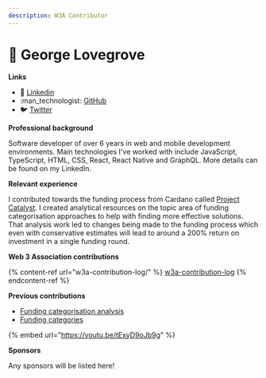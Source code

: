 ```yaml
---
description: W3A Contributor
---
```


# 🧑 George Lovegrove

**Links**

* :briefcase: [Linkedin](https://www.linkedin.com/in/georgelovegrove/)
* :man\_technologist: [GitHub](https://github.com/lovegrovegeorge)
* :bird: [Twitter](https://twitter.com/lovegrovegeo)



**Professional background**

Software developer of over 6 years in web and mobile development environments. Main technologies I've worked with include JavaScript, TypeScript, HTML, CSS, React, React Native and GraphQL. More details can be found on my LinkedIn.



**Relevant experience**

I contributed towards the funding process from Cardano called [Project Catalyst](https://projectcatalyst.io/). I created analytical resources on the topic area of funding categorisation approaches to help with finding more effective solutions. That analysis work led to changes being made to the funding process which even with conservative estimates will lead to around a 200% return on investment in a single funding round.



**Web 3 Association contributions**

{% content-ref url="w3a-contribution-log/" %}
[w3a-contribution-log](w3a-contribution-log/)
{% endcontent-ref %}



**Previous contributions**

* [Funding categorisation analysis](https://docs.catalystcontributors.org/funding-categorisation-analysis/)
* [Funding categories](../../approach/shared-learning-approach.md)

{% embed url="https://youtu.be/tExyD9oJb9g" %}



**Sponsors**

Any sponsors will be listed here!
